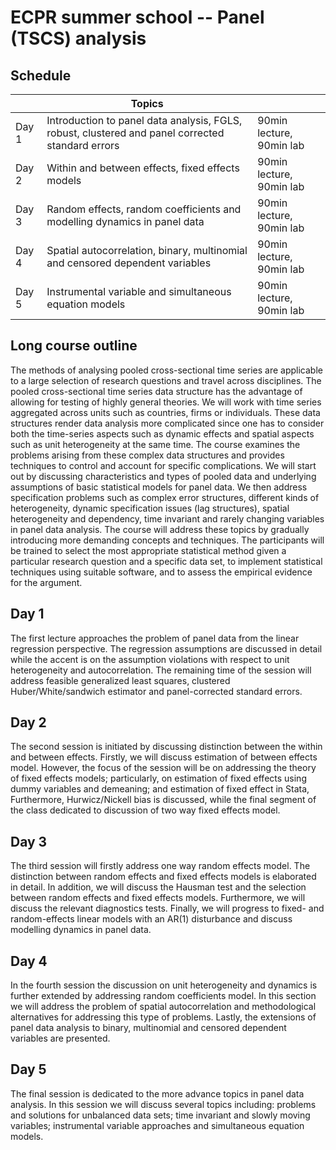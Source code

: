 # ECPR summer school -- Panel (TSCS) analysis

## Schedule

|        | Topics       |                                    |     
| ------ | ------------ | ---------------------------------------|
| Day 1  | Introduction to panel data analysis, FGLS, robust, clustered and panel corrected standard errors|90min lecture, 90min lab |
| Day 2  | Within and between effects, fixed effects models  | 90min lecture, 90min lab |
| Day 3  | Random effects, random coefficients and  modelling dynamics in panel data | 90min lecture, 90min lab |
| Day 4  | Spatial autocorrelation, binary, multinomial and censored dependent variables| 90min lecture, 90min lab |
| Day 5  | Instrumental variable and simultaneous equation models | 90min lecture, 90min lab |



## Long course outline 

The methods of analysing pooled cross-sectional time series are applicable to a large selection of research questions and travel across disciplines. The pooled cross-sectional time series data structure has the advantage of allowing for testing of highly general theories. We will work with time series aggregated across units such as countries, firms or individuals. These data structures render data analysis more complicated since one has to consider both the time-series aspects such as dynamic effects and spatial aspects such as unit heterogeneity at the same time. The course examines the problems arising from these complex data structures and provides techniques to control and account for specific complications. We will start out by discussing characteristics and types of pooled data and underlying assumptions of basic statistical models for panel data. We then address specification problems such as complex error structures, different kinds of heterogeneity, dynamic specification issues (lag structures), spatial heterogeneity and dependency, time invariant and rarely changing variables in panel data analysis. The course will address these topics by gradually introducing more demanding concepts and techniques. The participants will be trained to select the most appropriate statistical method given a particular research question and a specific data set, to implement statistical techniques using suitable software, and to assess the empirical evidence for the argument.

## Day 1

The first lecture approaches the problem of panel data from the linear regression perspective. The regression assumptions are discussed in detail while the accent is on the assumption violations with respect to unit heterogeneity and autocorrelation. The remaining time of the session will address feasible generalized least squares, clustered Huber/White/sandwich estimator and panel-corrected standard errors.

## Day 2

The second session is initiated by discussing distinction between the within and between effects. Firstly, we will discuss estimation of between effects model. However, the focus of the session will be on addressing the theory of fixed effects models; particularly, on estimation of fixed effects using dummy variables and demeaning; and estimation of fixed effect in Stata, Furthermore, Hurwicz/Nickell bias is discussed, while the final segment of the class dedicated to discussion of two way fixed effects model.

## Day 3

The third session will firstly address one way random effects model. The distinction between random effects and fixed effects models is elaborated in detail. In addition, we will discuss the Hausman test and the selection between random effects and fixed effects models. Furthermore, we will discuss the relevant diagnostics tests. Finally, we will progress to fixed- and random-effects linear models with an AR(1) disturbance and discuss modelling dynamics in panel data.

## Day 4

In the fourth session the discussion on unit heterogeneity and dynamics is further extended by addressing random coefficients model. In this section we will address the problem of spatial autocorrelation and methodological alternatives for addressing this type of problems. Lastly, the extensions of panel data analysis to binary, multinomial and censored dependent variables are presented.

## Day 5

The final session is dedicated to the more advance topics in panel data analysis. In this session we will discuss several topics including: problems and solutions for unbalanced data sets; time invariant and slowly moving variables; instrumental variable approaches and simultaneous equation models.
